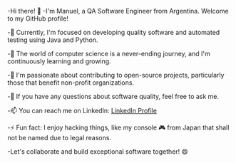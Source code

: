 -Hi there! 👋
-I'm Manuel, a QA Software Engineer from Argentina. Welcome to my GitHub profile!

-🔭 Currently, I'm focused on developing quality software and automated testing using Java and Python.

-🌱 The world of computer science is a never-ending journey, and I'm continuously learning and growing.

-👯 I'm passionate about contributing to open-source projects, particularly those that benefit non-profit organizations.

-💬 If you have any questions about software quality, feel free to ask me.

-📫 You can reach me on LinkedIn: [LinkedIn Profile](https://www.linkedin.com/in/msb1989/)

-⚡ Fun fact: I enjoy hacking things, like my console 🎮 from Japan that shall not be named due to legal reasons.

-Let's collaborate and build exceptional software together! 😄
